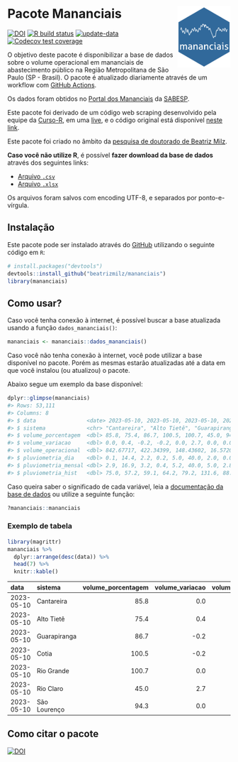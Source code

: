 
<!-- README.md is generated from README.Rmd. Please edit that file -->

# Pacote Mananciais <img src="man/figures/hexlogo.png" align="right" width = "120px"/>

<!-- badges: start -->

[![DOI](https://zenodo.org/badge/DOI/10.5281/zenodo.4733056.svg)](https://doi.org/10.5281/zenodo.4733056)
[![R build
status](https://github.com/beatrizmilz/mananciais/workflows/R-CMD-check/badge.svg)](https://github.com/beatrizmilz/mananciais/actions)
[![update-data](https://github.com/beatrizmilz/mananciais/actions/workflows/2-update_data.yaml/badge.svg)](https://github.com/beatrizmilz/mananciais/actions/workflows/2-update_data.yaml)
[![Codecov test
coverage](https://codecov.io/gh/beatrizmilz/mananciais/branch/master/graph/badge.svg)](https://codecov.io/gh/beatrizmilz/mananciais?branch=master)
<!-- badges: end -->

O objetivo deste pacote é disponibilizar a base de dados sobre o volume
operacional em mananciais de abastecimento público na Região
Metropolitana de São Paulo (SP - Brasil). O pacote é atualizado
diariamente através de um workflow com [GitHub
Actions](https://github.com/beatrizmilz/mananciais/actions).

Os dados foram obtidos no [Portal dos
Mananciais](http://mananciais.sabesp.com.br/Situacao) da
[SABESP](http://site.sabesp.com.br/site/Default.aspx).

Este pacote foi derivado de um código web scraping desenvolvido pela
equipe da [Curso-R](https://www.curso-r.com/), em uma
[live](https://youtu.be/jvZIxrMmOcQ), e o código original está
disponível [neste
link](https://github.com/curso-r/lives/blob/master/drafts/20200730_scraper_sabesp.R).

Este pacote foi criado no âmbito da [pesquisa de doutorado de Beatriz
Milz](https://beatrizmilz.github.io/tese/).

**Caso você não utilize R**, é possível **fazer download da base de
dados** através dos seguintes links:

- [Arquivo
  `.csv`](https://github.com/beatrizmilz/mananciais/raw/master/inst/extdata/mananciais.csv)
- [Arquivo
  `.xlsx`](https://github.com/beatrizmilz/mananciais/blob/master/inst/extdata/mananciais.xlsx?raw=true)

Os arquivos foram salvos com encoding UTF-8, e separados por
ponto-e-vírgula.

## Instalação

Este pacote pode ser instalado através do [GitHub](https://github.com/)
utilizando o seguinte código em `R`:

``` r
# install.packages("devtools")
devtools::install_github("beatrizmilz/mananciais")
library(mananciais)
```

## Como usar?

Caso você tenha conexão à internet, é possível buscar a base atualizada
usando a função `dados_mananciais()`:

``` r
mananciais <- mananciais::dados_mananciais() 
```

Caso você não tenha conexão à internet, você pode utilizar a base
disponível no pacote. Porém as mesmas estarão atualizadas até a data em
que você instalou (ou atualizou) o pacote.

Abaixo segue um exemplo da base disponível:

``` r
dplyr::glimpse(mananciais)
#> Rows: 53,111
#> Columns: 8
#> $ data                <date> 2023-05-10, 2023-05-10, 2023-05-10, 2023-05-10, 2…
#> $ sistema             <chr> "Cantareira", "Alto Tietê", "Guarapiranga", "Cotia…
#> $ volume_porcentagem  <dbl> 85.8, 75.4, 86.7, 100.5, 100.7, 45.0, 94.3, 85.8, …
#> $ volume_variacao     <dbl> 0.0, 0.4, -0.2, -0.2, 0.0, 2.7, 0.0, 0.0, -0.2, -0…
#> $ volume_operacional  <dbl> 842.67717, 422.34399, 148.43602, 16.57209, 112.947…
#> $ pluviometria_dia    <dbl> 0.1, 14.4, 2.2, 0.2, 5.0, 40.0, 2.0, 0.0, 0.2, 0.0…
#> $ pluviometria_mensal <dbl> 2.9, 16.9, 3.2, 0.4, 5.2, 40.0, 5.0, 2.8, 2.5, 1.0…
#> $ pluviometria_hist   <dbl> 75.0, 57.2, 59.1, 64.2, 79.2, 131.6, 88.6, 75.0, 5…
```

Caso queira saber o significado de cada variável, leia a [documentação
da base de
dados](https://beatrizmilz.github.io/mananciais/reference/mananciais.html)
ou utilize a seguinte função:

``` r
?mananciais::mananciais
```

### Exemplo de tabela

``` r
library(magrittr)
mananciais %>% 
  dplyr::arrange(desc(data)) %>% 
  head(7) %>%
  knitr::kable()
```

| data       | sistema      | volume_porcentagem | volume_variacao | volume_operacional | pluviometria_dia | pluviometria_mensal | pluviometria_hist |
|:-----------|:-------------|-------------------:|----------------:|-------------------:|-----------------:|--------------------:|------------------:|
| 2023-05-10 | Cantareira   |               85.8 |             0.0 |          842.67717 |              0.1 |                 2.9 |              75.0 |
| 2023-05-10 | Alto Tietê   |               75.4 |             0.4 |          422.34399 |             14.4 |                16.9 |              57.2 |
| 2023-05-10 | Guarapiranga |               86.7 |            -0.2 |          148.43602 |              2.2 |                 3.2 |              59.1 |
| 2023-05-10 | Cotia        |              100.5 |            -0.2 |           16.57209 |              0.2 |                 0.4 |              64.2 |
| 2023-05-10 | Rio Grande   |              100.7 |             0.0 |          112.94709 |              5.0 |                 5.2 |              79.2 |
| 2023-05-10 | Rio Claro    |               45.0 |             2.7 |            6.14515 |             40.0 |                40.0 |             131.6 |
| 2023-05-10 | São Lourenço |               94.3 |             0.0 |           83.79185 |              2.0 |                 5.0 |              88.6 |

## Como citar o pacote

[![DOI](https://zenodo.org/badge/DOI/10.5281/zenodo.4733056.svg)](https://doi.org/10.5281/zenodo.4733056)
